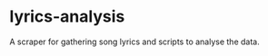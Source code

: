 lyrics-analysis
===============

A scraper for gathering song lyrics and scripts to analyse the data.
